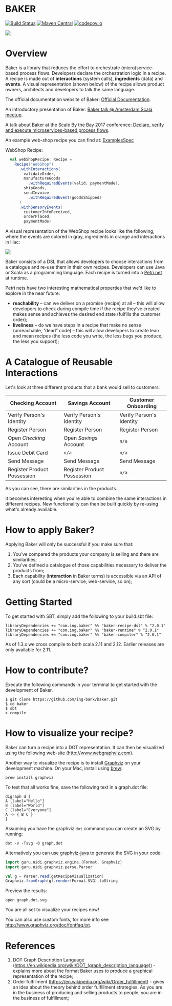 # BAKER

[![Build Status](https://api.travis-ci.org/ing-bank/baker.png?branch=master)](https://travis-ci.org/ing-bank/baker)
[![Maven Central](https://img.shields.io/maven-metadata/v/http/central.maven.org/maven2/com/ing/baker/baker-runtime_2.12/maven-metadata.xml.svg)](https://maven-badges.herokuapp.com/maven-central/com.ing.baker/baker-runtime_2.12)
[![codecov.io](http://codecov.io/github/ing-bank/baker/coverage.svg?branch=master)](https://codecov.io/gh/ing-bank/baker?branch=master)

![](baker-logo.png)

# Overview

Baker is a library that reduces the effort to orchestrate (micro)service-based process flows.
Developers declare the orchestration logic in a recipe.
A recipe is made out of **interactions** (system calls), **ingredients** (data) and **events**.
A visual representation (shown below) of the recipe allows product owners, architects and developers to talk the same language.

The official documentation website of Baker: [Official Documentation](https://ing-bank.github.io/baker/).

An introductory presentation of Baker: [Baker talk @ Amsterdam.Scala meetup](https://www.slideshare.net/BekirOguz/designing-process-flows-with-baker).

A talk about Baker at the Scale By the Bay 2017 conference: [Declare, verify and execute microservices-based process flows](https://www.youtube.com/watch?v=0bWQwUmeXHU).

An example web-shop recipe you can find at: [ExamplesSpec](runtime/src/test/scala/com/ing/baker/runtime/ExamplesSpec.scala) 

WebShop Recipe:
```scala
  val webShopRecipe: Recipe =
    Recipe("WebShop")
      .withInteractions(
        validateOrder,
        manufactureGoods
          .withRequiredEvents(valid, paymentMade),
        shipGoods,
        sendInvoice
          .withRequiredEvent(goodsShipped)
      )
      .withSensoryEvents(
        customerInfoReceived,
        orderPlaced,
        paymentMade)
```
A visual representation of the WebShop recipe looks like the following, where the events are colored in gray, ingredients in orange and interactions in lilac:

![](docs/images/webshop.svg)


Baker consists of a DSL that allows developers to choose interactions from a catalogue and re-use them in their own recipes.
Developers can use Java or Scala as a programming language. Each recipe is turned into a [Petri net](https://www.wikiwand.com/en/Petri_net) at runtime.

Petri nets have two interesting mathematical properties that we’d like to explore in the near future:
- **reachability** – can we deliver on a promise (recipe) at all – this will allow developers to check during compile time if the recipe they’ve created makes sense and achieves the desired end state (fulfills the customer order);
- **liveliness** – do we have steps in a recipe that make no sense (unreachable, “dead” code) – this will allow developers to create lean and mean recipes (the less code you write, the less bugs you produce, the less you support);

# A Catalogue of Reusable Interactions
Let's look at three different products that a bank would sell to customers:

Checking Account | Savings Account | Customer Onboarding
--- | --- | ---
Verify Person's Identity | Verify Person's Identity | Verify Person's Identity
Register Person | Register Person | Register Person
Open *Checking* Account | Open *Savings* Account | `n/a`
Issue Debit Card | `n/a` | `n/a`
Send Message | Send Message | Send Message
Register Product Possession | Register Product Possession | `n/a`

As you can see, there are similarities in the products.

It becomes interesting when you're able to combine the same interactions in different recipes. New functionality can then be built quickly by re-using what's already available.

# How to apply Baker?
Applying Baker will only be successful if you make sure that:
1. You've compared the products your company is selling and there are similarities;
2. You've defined a catalogue of those capabilities necessary to deliver the products from;
3. Each capability (**interaction** in Baker terms) is accessible via an API of any sort (could be a micro-service, web-service, so on);

# Getting Started

To get started with SBT, simply add the following to your build.sbt file:

```
libraryDependencies += "com.ing.baker" %% "baker-recipe-dsl" % "2.0.1"
libraryDependencies += "com.ing.baker" %% "baker-runtime" % "2.0.1"
libraryDependencies += "com.ing.baker" %% "baker-compiler" % "2.0.1"
```

As of 1.3.x we cross compile to both scala 2.11 and 2.12. Earlier releases are only available for 2.11.

# How to contribute?

Execute the following commands in your terminal to get started with the development of Baker.

```
$ git clone https://github.com/ing-bank/baker.git
$ cd baker
$ sbt
> compile
```

# How to visualize your recipe?
Baker can turn a recipe into a DOT representation. It can then be visualized using the following web-site (http://www.webgraphviz.com).

Another way to visualize the recipe is to install [Graphviz](http://www.graphviz.org) on your development machine. On your Mac, install using [brew](https://brew.sh):

```
brew install graphviz
```

To test that all works fine, save the following text in a graph.dot file:

```
digraph d {
A [label="Hello"]
B [label="World"]
C [label="Everyone"]
A -> { B C }
}
```

Assuming you have the graphviz `dot` command you can create an SVG by running:

```
dot -v -Tsvg -O graph.dot
```

Alternatively you can use [graphviz-java](https://github.com/nidi3/graphviz-java) to generate the SVG in your code:

```scala
import guru.nidi.graphviz.engine.{Format, Graphviz}
import guru.nidi.graphviz.parse.Parser

val g = Parser.read(getRecipeVisualization)
Graphviz.fromGraph(g).render(Format.SVG).toString
```


Preview the results:

```
open graph.dot.svg
```

You are all set to visualize your recipes now!

You can also use custom fonts, for more info see <http://www.graphviz.org/doc/fontfaq.txt>.

# References
1. DOT Graph Description Language (https://en.wikipedia.org/wiki/DOT_(graph_description_language)) - explains more about the format Baker uses to produce a graphical representation of the recipe;
2. Order fulfillment (https://en.wikipedia.org/wiki/Order_fulfillment) - gives an idea about the theory behind order fulfillment strategies. As you are in the business of producing and selling products to people, you are in the business of fulfillment;
